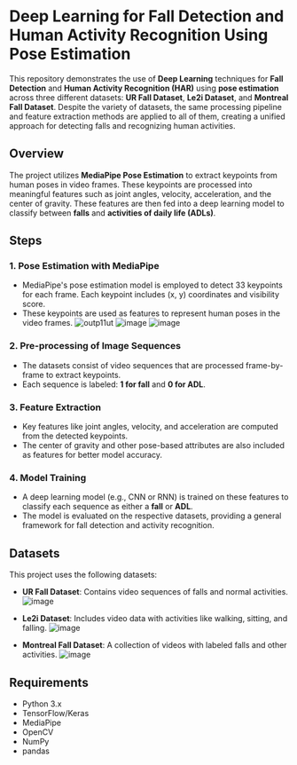 # Deep Learning for Fall Detection and Human Activity Recognition Using Pose Estimation

This repository demonstrates the use of **Deep Learning** techniques for **Fall Detection** and **Human Activity Recognition (HAR)** using **pose estimation** across three different datasets: **UR Fall Dataset**, **Le2i Dataset**, and **Montreal Fall Dataset**. Despite the variety of datasets, the same processing pipeline and feature extraction methods are applied to all of them, creating a unified approach for detecting falls and recognizing human activities.

## Overview

The project utilizes **MediaPipe Pose Estimation** to extract keypoints from human poses in video frames. These keypoints are processed into meaningful features such as joint angles, velocity, acceleration, and the center of gravity. These features are then fed into a deep learning model to classify between **falls** and **activities of daily life (ADLs)**.

## Steps

### 1. **Pose Estimation with MediaPipe**
- MediaPipe's pose estimation model is employed to detect 33 keypoints for each frame. Each keypoint includes (x, y) coordinates and visibility score.
- These keypoints are used as features to represent human poses in the video frames.
![outp11ut](https://github.com/user-attachments/assets/878cbdb7-9abf-4aeb-ac61-ac8e13726d99)
![image](https://github.com/user-attachments/assets/07167f31-387d-4999-9e07-c88712a8fade)
![image](https://github.com/user-attachments/assets/d4784574-f6a3-496c-af55-99aa434f8a53)



### 2. **Pre-processing of Image Sequences**
- The datasets consist of video sequences that are processed frame-by-frame to extract keypoints.
- Each sequence is labeled: **1 for fall** and **0 for ADL**.

### 3. **Feature Extraction**
- Key features like joint angles, velocity, and acceleration are computed from the detected keypoints.
- The center of gravity and other pose-based attributes are also included as features for better model accuracy.

### 4. **Model Training**
- A deep learning model (e.g., CNN or RNN) is trained on these features to classify each sequence as either a **fall** or **ADL**.
- The model is evaluated on the respective datasets, providing a general framework for fall detection and activity recognition.

## Datasets

This project uses the following datasets:

- **UR Fall Dataset**: Contains video sequences of falls and normal activities.
  ![image](https://github.com/user-attachments/assets/c44d793b-8d19-4cd9-855c-5574ce363de4)

- **Le2i Dataset**: Includes video data with activities like walking, sitting, and falling.
![image](https://github.com/user-attachments/assets/486bacaa-99d0-4f3d-9670-b9a1f4f10b36)

- **Montreal Fall Dataset**: A collection of videos with labeled falls and other activities.
  ![image](https://github.com/user-attachments/assets/c295feb9-0f8e-4d23-99a5-94cf0d7f0f4a)


## Requirements

- Python 3.x
- TensorFlow/Keras
- MediaPipe
- OpenCV
- NumPy
- pandas

